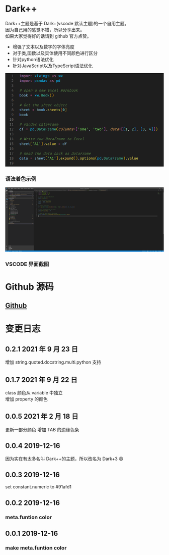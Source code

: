# Dark++

Dark++主题是基于 Dark+(vscode 默认主题)的一个自用主题。  
因为自己用的感觉不错，所以分享出来。  
如果大家觉得好的话请到 github 官方点赞。  

+ 增强了文本以及数字的字体亮度
+ 对于类,函数以及实体使用不同颜色进行区分
+ 针对python语法优化
+ 针对JavaScript以及TypeScript语法优化


![截图](https://github.com/codetin/DarkPlusPlus/blob/master/darkplusplus/screencap.png?raw=true)

### 语法着色示例

![截图](https://github.com/codetin/DarkPlusPlus/blob/master/darkplusplus/screencap2.png?raw=true)

### VSCODE 界面截图

# Github 源码

## [Github](https://github.com/codetin/DarkPlusPlus.git)

# 变更日志

## 0.2.1 2021 年 9 月 23 日

增加 string.quoted.docstring.multi.python 支持

## 0.1.7 2021 年 9 月 22 日

class 颜色从 variable 中独立  
增加 property 的颜色

## 0.0.5 2021 年 2 月 18 日

更新一部分颜色
增加 TAB 的边缘色条

## 0.0.4 2019-12-16

因为实在有太多名叫 Dark++的主题，所以改名为 Dark+3 😄

## 0.0.3 2019-12-16

set constant.numeric to #91afd1

## 0.0.2 2019-12-16

### meta.funtion color

## 0.0.1 2019-12-16

### make meta.funtion color
